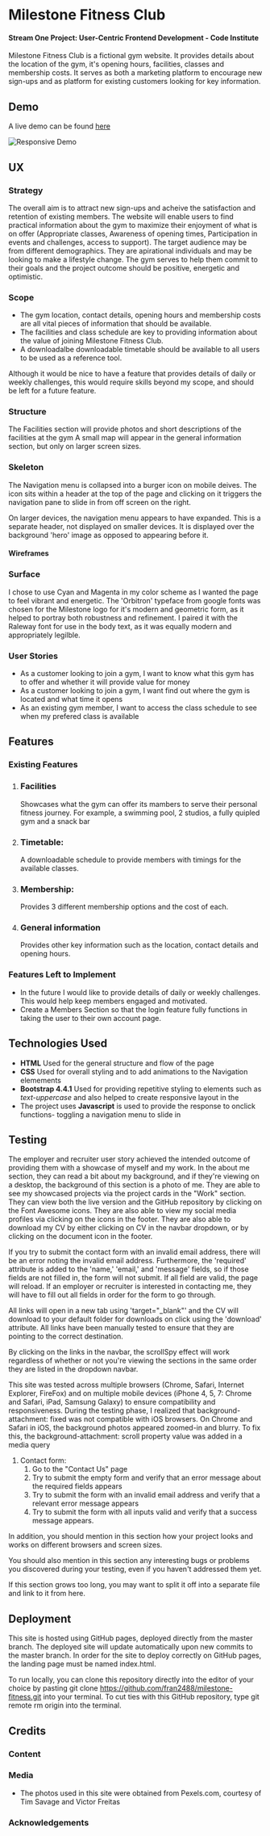 # Milestone Fitness Club

#### Stream One Project: User-Centric Frontend Development - Code Institute

Milestone Fitness Club is a fictional gym website. It provides details about the location of the gym, it's opening hours, facilities, classes and membership costs. It serves as both a marketing platform to encourage new sign-ups and as platform for existing customers looking for key information.

## Demo

A live demo can be found [here](https://fran2488.github.io/milestone-fitness/index.html)

![Responsive Demo](assets/images/man-carrying-barbel-791763.jpg)

## UX

### Strategy
The overall aim is to attract new sign-ups and acheive the satisfaction and retention of existing members.
The website will enable users to find practical information about the gym to maximize their enjoyment of what is on offer (Appropriate classes, Awareness of opening times, Participation in events and challenges, access to support).
The target audience may be from different demographics. They are apirational individuals and may be looking to make a lifestyle change. The gym serves to help them commit to their goals and the project outcome should be positive, energetic and optimistic.

### Scope 
- The gym location, contact details, opening hours and membership costs are all vital pieces of information that should be available. 
- The facilities and class schedule are key to providing information about the value of joining Milestone Fitness Club.
- A downloadalbe downloadable timetable should be available to all users to be used as a reference tool.

Although it would be nice to have a feature that provides details of daily or weekly challenges, this would require skills beyond my scope, and should be left for a future feature.

### Structure
The Facilities section will provide photos and short descriptions of the facilities at the gym
A small map will appear in the general information section, but only on larger screen sizes.


### Skeleton
The Navigation menu is collapsed into a burger icon on mobile deives. The icon sits within a header at the top of the page and clicking on it triggers the navigation pane to slide in from off screen on the right. 

On larger devices, the navigation menu appears to have expanded. This is a separate header, not displayed on smaller devices. It is displayed over the background 'hero' image as opposed to appearing before it. 
#### Wireframes

### Surface
I chose to use Cyan and Magenta in my color scheme as I wanted the page to feel vibrant and energetic. The 'Orbitron' typeface from google fonts was chosen for the Milestone logo for it's modern and geometric form, as it helped to portray both robustness and refinement. I paired it with the Raleway font for use in the body text, as it was equally modern and appropriately legilble.

### User Stories
- As a customer looking to join a gym, I want to know what this gym has to offer and whether it will provide value for money
- As a customer looking to join a gym, I want find out where the gym is located and what time it opens
- As an existing gym member, I want to access the class schedule to see when my prefered class is available

## Features

### Existing Features
1.  ### Facilities
    Showcases what the gym can offer its mambers to serve their personal fitness journey. For example, a swimming pool, 2 studios, a fully quipled gym and a snack bar

1. ### Timetable: 
    A downloadable schedule to provide members with timings for the available classes.

1. ### Membership: 
    Provides 3 different membership options and the cost of each.

1. ### General information
    Provides other key information such as the location, contact details and opening hours.
 

### Features Left to Implement
- In the future I would like to provide details of daily or weekly challenges. This would help keep members engaged and motivated.
- Create a Members Section so that the login feature fully functions in taking the user to their own account page.



## Technologies Used

- **HTML** 
    Used for the general structure and flow of the page
- **CSS** 
    Used for overall styling and to add animations to the Navigation elemements
- **Bootstrap 4.4.1** 
    Used for providing repetitive styling to elements such as *text-uppercase* and also helped to create responsive layout in the 
- The project uses **Javascript** is used to provide the response to onclick functions- toggling a navigation menu to slide in 


## Testing

The employer and recruiter user story achieved the intended outcome of providing them with a showcase of myself and my work. In the about me section, they can read a bit about my background, and if they're viewing on a desktop, the background of this section is a photo of me. They are able to see my showcased projects via the project cards in the "Work" section. They can view both the live version and the GitHub repository by clicking on the Font Awesome icons. They are also able to view my social media profiles via clicking on the icons in the footer. They are also able to download my CV by either clicking on CV in the navbar dropdown, or by clicking on the document icon in the footer.

If you try to submit the contact form with an invalid email address, there will be an error noting the invalid email address. Furthermore, the 'required' attribute is added to the 'name,' 'email,' and 'message' fields, so if those fields are not filled in, the form will not submit. If all field are valid, the page will reload. If an employer or recruiter is interested in contacting me, they will have to fill out all fields in order for the form to go through.

All links will open in a new tab using 'target="_blank"' and the CV will download to your default folder for downloads on click using the 'download' attribute. All links have been manually tested to ensure that they are pointing to the correct destination.

By clicking on the links in the navbar, the scrollSpy effect will work regardless of whether or not you're viewing the sections in the same order they are listed in the dropdown navbar.

This site was tested across multiple browsers (Chrome, Safari, Internet Explorer, FireFox) and on multiple mobile devices (iPhone 4, 5, 7: Chrome and Safari, iPad, Samsung Galaxy) to ensure compatibility and responsiveness. During the testing phase, I realized that background-attachment: fixed was not compatible with iOS browsers. On Chrome and Safari in iOS, the background photos appeared zoomed-in and blurry. To fix this, the background-attachment: scroll property value was added in a media query

1. Contact form:
    1. Go to the "Contact Us" page
    2. Try to submit the empty form and verify that an error message about the required fields appears
    3. Try to submit the form with an invalid email address and verify that a relevant error message appears
    4. Try to submit the form with all inputs valid and verify that a success message appears.

In addition, you should mention in this section how your project looks and works on different browsers and screen sizes.

You should also mention in this section any interesting bugs or problems you discovered during your testing, even if you haven't addressed them yet.

If this section grows too long, you may want to split it off into a separate file and link to it from here.

## Deployment

This site is hosted using GitHub pages, deployed directly from the master branch. The deployed site will update automatically upon new commits to the master branch. In order for the site to deploy correctly on GitHub pages, the landing page must be named index.html.

To run locally, you can clone this repository directly into the editor of your choice by pasting git clone https://github.com/fran2488/milestone-fitness.git into your terminal. To cut ties with this GitHub repository, type git remote rm origin into the terminal.


## Credits

### Content


### Media
- The photos used in this site were obtained from Pexels.com, courtesy of Tim Savage and Victor Freitas

### Acknowledgements

